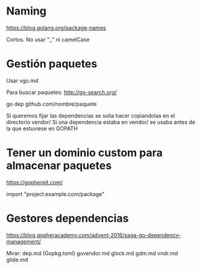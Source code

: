 # Naming
https://blog.golang.org/package-names

Cortos.
No usar "_" ni camelCase


# Gestión paquetes
Usar vgo.md


Para buscar paquetes:
http://go-search.org/


go dep github.com/nombre/paquete


Si queremos fijar las dependencias se solia hacer copiandolas en el directorio vendor/
Si una dependencia estaba en vendor/ se usaba antes de la que estuviese en GOPATH


# Tener un dominio custom para almacenar paquetes
https://gopherpit.com/

import "project.example.com/package"



# Gestores dependencias
https://blog.gopheracademy.com/advent-2016/saga-go-dependency-management/

Mirar:
dep.md (Gopkg.toml)
govendor.md
glock.md
gdm.md
vndr.md
glide.md
